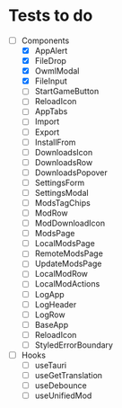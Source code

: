 # Tests to do

- [ ] Components
  - [x] AppAlert
  - [x] FileDrop
  - [x] OwmlModal
  - [x] FileInput
  - [ ] StartGameButton
  - [ ] ReloadIcon
  - [ ] AppTabs
  - [ ] Import
  - [ ] Export
  - [ ] InstallFrom
  - [ ] DownloadsIcon
  - [ ] DownloadsRow
  - [ ] DownloadsPopover
  - [ ] SettingsForm
  - [ ] SettingsModal
  - [ ] ModsTagChips
  - [ ] ModRow
  - [ ] ModDownloadIcon
  - [ ] ModsPage
  - [ ] LocalModsPage
  - [ ] RemoteModsPage
  - [ ] UpdateModsPage
  - [ ] LocalModRow
  - [ ] LocalModActions
  - [ ] LogApp
  - [ ] LogHeader
  - [ ] LogRow
  - [ ] BaseApp
  - [ ] ReloadIcon
  - [ ] StyledErrorBoundary
- [ ] Hooks
  - [ ] useTauri
  - [ ] useGetTranslation
  - [ ] useDebounce
  - [ ] useUnifiedMod

